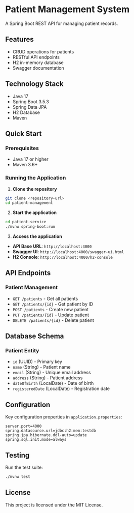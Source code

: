 # Patient Management System

A Spring Boot REST API for managing patient records.

## Features

- CRUD operations for patients
- RESTful API endpoints
- H2 in-memory database
- Swagger documentation

## Technology Stack

- Java 17
- Spring Boot 3.5.3
- Spring Data JPA
- H2 Database
- Maven

## Quick Start

### Prerequisites
- Java 17 or higher
- Maven 3.6+

### Running the Application

1. **Clone the repository**
```bash
git clone <repository-url>
cd patient-management
```

2. **Start the application**
```bash
cd patient-service
./mvnw spring-boot:run
```

3. **Access the application**
- **API Base URL**: `http://localhost:4000`
- **Swagger UI**: `http://localhost:4000/swagger-ui.html`
- **H2 Console**: `http://localhost:4000/h2-console`

## API Endpoints

### Patient Management
- `GET /patients` - Get all patients
- `GET /patients/{id}` - Get patient by ID
- `POST /patients` - Create new patient
- `PUT /patients/{id}` - Update patient
- `DELETE /patients/{id}` - Delete patient

## Database Schema

### Patient Entity
- `id` (UUID) - Primary key
- `name` (String) - Patient name
- `email` (String) - Unique email address
- `address` (String) - Patient address
- `dateOfBirth` (LocalDate) - Date of birth
- `registeredDate` (LocalDate) - Registration date

## Configuration

Key configuration properties in `application.properties`:

```properties
server.port=4000
spring.datasource.url=jdbc:h2:mem:testdb
spring.jpa.hibernate.ddl-auto=update
spring.sql.init.mode=always
```

## Testing

Run the test suite:
```bash
./mvnw test
```

## License

This project is licensed under the MIT License. 